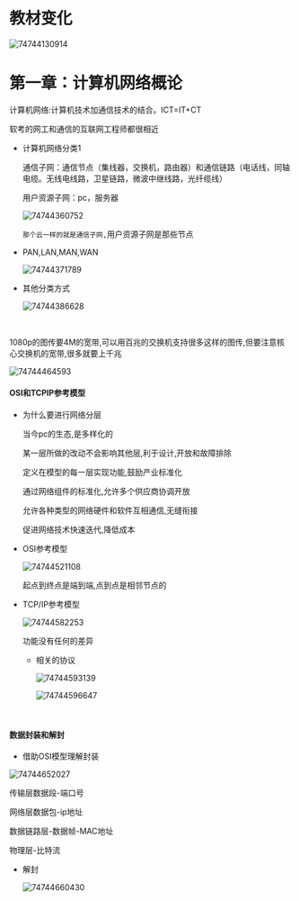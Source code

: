 #  教材变化

![74744130914](C:\Users\zxh\Desktop\前端\软考\软考网络工程师.assets\1747441309146.png)

#  第一章：计算机网络概论

计算机网络:计算机技术加通信技术的结合。ICT=IT+CT

软考的网工和通信的互联网工程师都很相近

- 计算机网络分类1

  通信子网：通信节点（集线器，交换机，路由器）和通信链路（电话线，同轴电缆。无线电线路，卫星链路，微波中继线路，光纤缆线）

  用户资源子网：pc，服务器

  ![74744360752](C:\Users\zxh\Desktop\前端\软考\软考网络工程师.assets\1747443607529.png)

  `那个云一样的就是通信子网,`用户资源子网是那些节点

- PAN,LAN,MAN,WAN

  ![74744371789](C:\Users\zxh\Desktop\前端\软考\软考网络工程师.assets\1747443717893.png)

- 其他分类方式

  ![74744386628](C:\Users\zxh\Desktop\前端\软考\软考网络工程师.assets\1747443866281.png)

  ​

1080p的图传要4M的宽带,可以用百兆的交换机支持很多这样的图传,但要注意核心交换机的宽带,很多就要上千兆

![74744464593](C:\Users\zxh\Desktop\前端\软考\软考网络工程师.assets\1747444645939.png)

####  OSI和TCPIP参考模型

- 为什么要进行网络分层

  当今pc的生态,是多样化的

  某一层所做的改动不会影响其他层,利于设计,开放和故障排除

  定义在模型的每一层实现功能,鼓励产业标准化

  通过网络组件的标准化,允许多个供应商协调开放

  允许各种类型的网络硬件和软件互相通信,无缝衔接

  促进网络技术快速迭代,降低成本

- OSI参考模型

  ![74744521108](C:\Users\zxh\Desktop\前端\软考\软考网络工程师.assets\1747445211089.png)

   起点到终点是端到端,点到点是相邻节点的

- TCP/IP参考模型

  ![74744582253](C:\Users\zxh\Desktop\前端\软考\软考网络工程师.assets\1747445822531.png)

  功能没有任何的差异

  - 相关的协议

    ![74744593139](C:\Users\zxh\Desktop\前端\软考\软考网络工程师.assets\1747445931399.png)

    ![74744596647](C:\Users\zxh\Desktop\前端\软考\软考网络工程师.assets\1747445966475.png)

    ​

####  数据封装和解封

- 借助OSI模型理解封装

![74744652027](C:\Users\zxh\Desktop\前端\软考\软考网络工程师.assets\1747446520275.png)

传输层数据段-端口号

网络层数据包-ip地址

数据链路层-数据帧-MAC地址

物理层-比特流

- 解封

  ![74744660430](C:\Users\zxh\Desktop\前端\软考\软考网络工程师.assets\1747446604304.png)

  ​